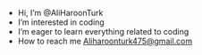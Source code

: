 - Hi, I’m @AliHaroonTurk
- I’m interested in coding
- I’m eager to learn everything related to coding
- How to reach me Aliharoonturk475@gmail.com

<!---
AliHaroonT/AliHaroonT is a ✨ special ✨ repository because its `README.md` (this file) appears on your GitHub profile.
You can click the Preview link to take a look at your changes.
--->
